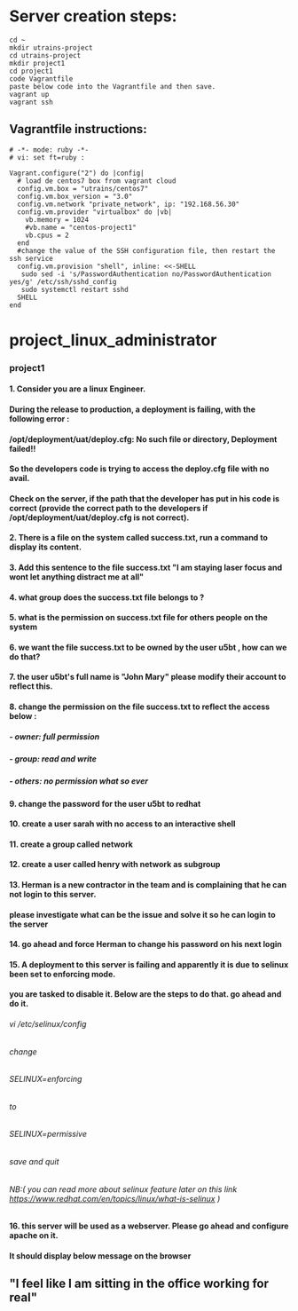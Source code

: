 # Server creation steps: 
```
cd ~
mkdir utrains-project
cd utrains-project
mkdir project1
cd project1
code Vagrantfile
paste below code into the Vagrantfile and then save.
vagrant up
vagrant ssh
```
## Vagrantfile instructions:

```
# -*- mode: ruby -*-
# vi: set ft=ruby :

Vagrant.configure("2") do |config|
  # load de centos7 box from vagrant cloud
  config.vm.box = "utrains/centos7"
  config.vm.box_version = "3.0"
  config.vm.network "private_network", ip: "192.168.56.30"
  config.vm.provider "virtualbox" do |vb|
    vb.memory = 1024
    #vb.name = "centos-project1"
    vb.cpus = 2
  end
  #change the value of the SSH configuration file, then restart the ssh service
  config.vm.provision "shell", inline: <<-SHELL
   sudo sed -i 's/PasswordAuthentication no/PasswordAuthentication yes/g' /etc/ssh/sshd_config
   sudo systemctl restart sshd
  SHELL
end
```

# project_linux_administrator
### project1  


#### 1. Consider you are a linux Engineer.
#### During the release to production, a deployment is failing, with the following error : 
#### /opt/deployment/uat/deploy.cfg: No such file or directory, Deployment failed!! 
#### So the developers code is trying to access the deploy.cfg file with no avail.
#### Check on the server, if the path that the developer has put in his code is correct (provide the correct path to the developers if /opt/deployment/uat/deploy.cfg is not correct). 

#### 2.  There is a file on the system called success.txt, run a command to display its content.

#### 3. Add this sentence to the file success.txt  "I am staying laser focus and wont let anything distract me at all"

#### 4.  what group does the success.txt file belongs to ?  

#### 5.  what is the permission on success.txt file for others people on the system

#### 6.  we want the file success.txt to be owned by the user u5bt , how can we do that?

#### 7.  the user u5bt's full name is "John Mary" please modify their account to reflect this.

#### 8.  change the permission on the file success.txt to reflect the access below :
##### - owner: full permission
##### - group: read and write
##### - others: no permission what so ever

#### 9.  change the password for the user u5bt to redhat

#### 10. create a user sarah with no access to an interactive shell

#### 11.  create a group called network

#### 12. create a user called henry with network as subgroup

#### 13. Herman is a new contractor in the team and is complaining that he can not login to this server. 
#### please investigate what can be the issue and solve it so he can login to the server

#### 14. go ahead and force Herman to change his password on his next login

#### 15. A deployment to this server is failing and apparently it is due to selinux been set to enforcing mode. 
#### you are tasked to disable it. Below are the steps to do that. go ahead and do it.
######    vi /etc/selinux/config
######    change
######    SELINUX=enforcing
######    to
######    SELINUX=permissive
######    save and quit
######    NB:( you can read more about selinux feature later on this link https://www.redhat.com/en/topics/linux/what-is-selinux ) 
#### 16.  this server will be used as a webserver. Please go ahead and configure apache on it.
#### It should display below message on the browser
## "I feel like I am sitting in the office working for real"

